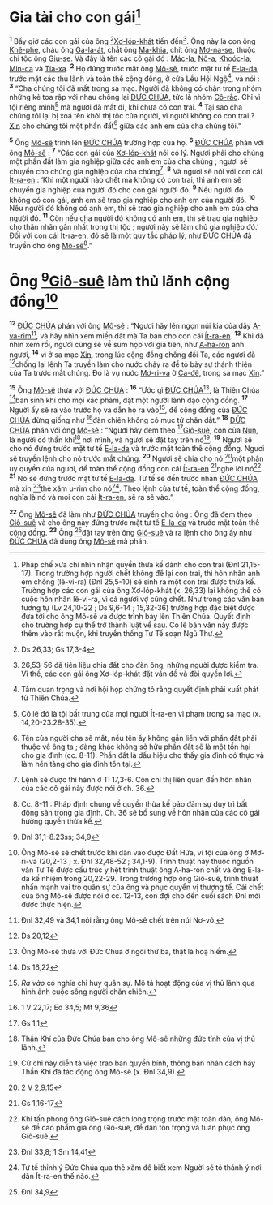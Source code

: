 # Gia tài cho con gái[^1-4405e601-2bea-427f-8353-dcbdcb385660]
<sup><b>1</b></sup> Bấy giờ các con gái của ông [^1@-4405e601-2bea-427f-8353-dcbdcb385660][Xơ-lóp-khát]() tiến đến[^2-4405e601-2bea-427f-8353-dcbdcb385660]. Ông này là con ông [Khê-phe](), cháu ông [Ga-la-át](), chắt ông [Ma-khia](), chít ông [Mơ-na-se](), thuộc chi tộc ông [Giu-se](). Và đây là tên các cô gái đó : [Mác-la](), [Nô-a](), [Khoóc-la](), [Min-ca]() và [Tia-xa](). <sup><b>2</b></sup> Họ đứng trước mặt ông [Mô-sê](), trước mặt tư tế [E-la-da](), trước mặt các thủ lãnh và toàn thể cộng đồng, ở cửa Lều Hội Ngộ[^3-4405e601-2bea-427f-8353-dcbdcb385660], và nói : <sup><b>3</b></sup> “Cha chúng tôi đã mất trong sa mạc. Người đã không có chân trong nhóm những kẻ toa rập với nhau chống lại [ĐỨC CHÚA](), tức là nhóm [Cô-rắc](). Chỉ vì tội riêng mình[^4-4405e601-2bea-427f-8353-dcbdcb385660] mà người đã mất đi, khi chưa có con trai. <sup><b>4</b></sup> Tại sao cha chúng tôi lại bị xoá tên khỏi thị tộc của người, vì người không có con trai ? [Xin]() cho chúng tôi một phần đất[^5-4405e601-2bea-427f-8353-dcbdcb385660] giữa các anh em của cha chúng tôi.”

<sup><b>5</b></sup> Ông [Mô-sê]() trình lên [ĐỨC CHÚA]() trường hợp của họ. <sup><b>6</b></sup> [ĐỨC CHÚA]() phán với ông [Mô-sê]() : <sup><b>7</b></sup> “Các con gái của [Xơ-lóp-khát]() nói có lý. Ngươi phải cho chúng một phần đất làm gia nghiệp giữa các anh em của cha chúng ; ngươi sẽ chuyển cho chúng gia nghiệp của cha chúng[^6-4405e601-2bea-427f-8353-dcbdcb385660]. <sup><b>8</b></sup> Và ngươi sẽ nói với con cái [Ít-ra-en]() : ‘Khi một người nào chết mà không có con trai, thì anh em sẽ chuyển gia nghiệp của người đó cho con gái người đó. <sup><b>9</b></sup> Nếu người đó không có con gái, anh em sẽ trao gia nghiệp cho anh em của người đó. <sup><b>10</b></sup> Nếu người đó không có anh em, thì sẽ trao gia nghiệp cho anh em của cha người đó. <sup><b>11</b></sup> Còn nếu cha người đó không có anh em, thì sẽ trao gia nghiệp cho thân nhân gần nhất trong thị tộc ; người này sẽ làm chủ gia nghiệp đó.’ Đối với con cái [Ít-ra-en](), đó sẽ là một quy tắc pháp lý, như [ĐỨC CHÚA]() đã truyền cho ông [Mô-sê]()[^7-4405e601-2bea-427f-8353-dcbdcb385660].”


# Ông [^2@-4405e601-2bea-427f-8353-dcbdcb385660][Giô-suê]() làm thủ lãnh cộng đồng[^8-4405e601-2bea-427f-8353-dcbdcb385660]
<sup><b>12</b></sup> [ĐỨC CHÚA]() phán với ông [Mô-sê]() : “Ngươi hãy lên ngọn núi kia của dãy [A-va-rim]()[^9-4405e601-2bea-427f-8353-dcbdcb385660], và hãy nhìn xem miền đất mà Ta ban cho con cái [Ít-ra-en](). <sup><b>13</b></sup> Khi đã nhìn xem rồi, ngươi cũng sẽ về sum họp với gia tiên, như [A-ha-ron]() anh ngươi, <sup><b>14</b></sup> vì ở sa mạc [Xin](), trong lúc cộng đồng chống đối Ta, các ngươi đã [^3@-4405e601-2bea-427f-8353-dcbdcb385660]chống lại lệnh Ta truyền làm cho nước chảy ra để tỏ bày sự thánh thiện của Ta trước mắt chúng. Đó là vụ nước [Mơ-ri-va]() ở [Ca-đê](), trong sa mạc [Xin]().”

<sup><b>15</b></sup> Ông [Mô-sê]() thưa với [ĐỨC CHÚA]() : <sup><b>16</b></sup> “Ước gì [ĐỨC CHÚA]()[^10-4405e601-2bea-427f-8353-dcbdcb385660], là Thiên Chúa [^4@-4405e601-2bea-427f-8353-dcbdcb385660]ban sinh khí cho mọi xác phàm, đặt một người lãnh đạo cộng đồng. <sup><b>17</b></sup> Người ấy sẽ ra vào trước họ và dẫn họ ra vào[^11-4405e601-2bea-427f-8353-dcbdcb385660], để cộng đồng của [ĐỨC CHÚA]() đừng giống như [^5@-4405e601-2bea-427f-8353-dcbdcb385660]đàn chiên không có mục tử chăn dắt.” <sup><b>18</b></sup> [ĐỨC CHÚA]() phán với ông [Mô-sê]() : “Ngươi hãy đem theo [^6@-4405e601-2bea-427f-8353-dcbdcb385660][Giô-suê](), con của [Nun](), là người có thần khí[^12-4405e601-2bea-427f-8353-dcbdcb385660] nơi mình, và ngươi sẽ đặt tay trên nó[^13-4405e601-2bea-427f-8353-dcbdcb385660]. <sup><b>19</b></sup> Ngươi sẽ cho nó đứng trước mặt tư tế [E-la-da]() và trước mặt toàn thể cộng đồng. Ngươi sẽ truyền lệnh cho nó trước mắt chúng. <sup><b>20</b></sup> Ngươi sẽ chia cho nó [^7@-4405e601-2bea-427f-8353-dcbdcb385660]một phần uy quyền của ngươi, để toàn thể cộng đồng con cái [Ít-ra-en]() [^8@-4405e601-2bea-427f-8353-dcbdcb385660]nghe lời nó[^14-4405e601-2bea-427f-8353-dcbdcb385660]. <sup><b>21</b></sup> Nó sẽ đứng trước mặt tư tế [E-la-da](). Tư tế sẽ đến trước nhan [ĐỨC CHÚA]() mà xin [^9@-4405e601-2bea-427f-8353-dcbdcb385660]thẻ xăm u-rim cho nó[^15-4405e601-2bea-427f-8353-dcbdcb385660]. Theo lệnh của tư tế, toàn thể cộng đồng, nghĩa là nó và mọi con cái [Ít-ra-en](), sẽ ra sẽ vào.”

<sup><b>22</b></sup> Ông [Mô-sê]() đã làm như [ĐỨC CHÚA]() truyền cho ông : Ông đã đem theo [Giô-suê]() và cho ông này đứng trước mặt tư tế [E-la-da]() và trước mặt toàn thể cộng đồng. <sup><b>23</b></sup> Ông [^10@-4405e601-2bea-427f-8353-dcbdcb385660]đặt tay trên ông [Giô-suê]() và ra lệnh cho ông ấy như [ĐỨC CHÚA]() đã dùng ông [Mô-sê]() mà phán.

[^1-4405e601-2bea-427f-8353-dcbdcb385660]: Pháp chế xưa chỉ nhìn nhận quyền thừa kế dành cho con trai (Đnl 21,15-17). Trong trường hợp người chết không để lại con trai, thì hôn nhân anh em chồng (lê-vi-ra) (Đnl 25,5-10) sẽ sinh ra một con trai được thừa kế. Trường hợp các con gái của ông Xơ-lóp-khát (x. 26,33) lại không thể có cuộc hôn nhân lê-vi-ra, vì cả người vợ cũng chết. Như trong các văn bản tương tự (Lv 24,10-22 ; Ds 9,6-14 ; 15,32-36) trường hợp đặc biệt được đưa tới cho ông Mô-sê và được trình bày lên Thiên Chúa. Quyết định cho trường hợp cụ thể trở thành luật về sau. Có lẽ bản văn này được thêm vào rất muộn, khi truyền thống Tư Tế soạn Ngũ Thư.
[^2-4405e601-2bea-427f-8353-dcbdcb385660]: 26,53-56 đã tiên liệu chia đất cho đàn ông, những người được kiểm tra. Vì thế, các con gái ông Xơ-lóp-khát đặt vấn đề và đòi quyền lợi.
[^3-4405e601-2bea-427f-8353-dcbdcb385660]: Tầm quan trọng và nơi hội họp chứng tỏ rằng quyết định phải xuất phát từ Thiên Chúa.
[^4-4405e601-2bea-427f-8353-dcbdcb385660]: Có lẽ đó là tội bất trung của mọi người Ít-ra-en vi phạm trong sa mạc (x. 14,20-23.28-35).
[^5-4405e601-2bea-427f-8353-dcbdcb385660]: Tên của người cha sẽ mất, nếu tên ấy không gắn liền với phần đất phải thuộc về ông ta ; đàng khác không sở hữu phần đất sẽ là một tổn hại cho gia đình (cc. 8-11). Phần đất là dấu hiệu cho thấy gia đình có thực và làm nền tảng cho gia đình tồn tại.
[^6-4405e601-2bea-427f-8353-dcbdcb385660]: Lệnh sẽ được thi hành ở Tl 17,3-6. Còn chỉ thị liên quan đến hôn nhân của các cô gái này được nói ở ch. 36.
[^7-4405e601-2bea-427f-8353-dcbdcb385660]: Cc. 8-11 : Pháp định chung về quyền thừa kế bảo đảm sự duy trì bất động sản trong gia đình. Ch. 36 sẽ bổ sung về hôn nhân của các cô gái hưởng quyền thừa kế.
[^8-4405e601-2bea-427f-8353-dcbdcb385660]: Ông Mô-sê sẽ chết trước khi dân vào được Đất Hứa, vì tội của ông ở Mơ-ri-va (20,2-13 ; x. Đnl 32,48-52 ; 34,1-9). Trình thuật này thuộc nguồn văn Tư Tế được cấu trúc y hệt trình thuật ông A-ha-ron chết và ông E-la-da kế nhiệm trong 20,22-29. Trong trường hợp ông Giô-suê, trình thuật nhấn mạnh vai trò quân sự của ông và phục quyền vị thượng tế. Cái chết của ông Mô-sê được nói ở cc. 12-13, còn đợi cho đến cuối sách Đnl mới được thực hiện.
[^9-4405e601-2bea-427f-8353-dcbdcb385660]: Đnl 32,49 và 34,1 nói rằng ông Mô-sê chết trên núi Nơ-vô.
[^10-4405e601-2bea-427f-8353-dcbdcb385660]: Ông Mô-sê thưa với Đức Chúa ở ngôi thứ ba, thật là hoạ hiếm.
[^11-4405e601-2bea-427f-8353-dcbdcb385660]: *Ra vào* có nghĩa chỉ huy quân sự. Mô tả hoạt động của vị thủ lãnh qua hình ảnh cuộc sống người chăn chiên.
[^12-4405e601-2bea-427f-8353-dcbdcb385660]: Thần Khí của Đức Chúa ban cho ông Mô-sê những đức tính của vị thủ lãnh.
[^13-4405e601-2bea-427f-8353-dcbdcb385660]: Cử chỉ này diễn tả việc trao ban quyền bính, thông ban nhân cách hay Thần Khí đã tác động ông Mô-sê (x. Đnl 34,9).
[^14-4405e601-2bea-427f-8353-dcbdcb385660]: Khi tấn phong ông Giô-suê cách long trọng trước mặt toàn dân, ông Mô-sê đề cao phẩm giá ông Giô-suê, để dân tôn trọng và tuân phục ông Giô-suê.
[^15-4405e601-2bea-427f-8353-dcbdcb385660]: Tư tế thỉnh ý Đức Chúa qua thẻ xăm để biết xem Người sẽ tỏ thánh ý nơi dân Ít-ra-en thế nào.
[^1@-4405e601-2bea-427f-8353-dcbdcb385660]: Ds 26,33; Gs 17,3-4
[^2@-4405e601-2bea-427f-8353-dcbdcb385660]: Đnl 31,1-8.23ss; 34,9
[^3@-4405e601-2bea-427f-8353-dcbdcb385660]: Ds 20,12
[^4@-4405e601-2bea-427f-8353-dcbdcb385660]: Ds 16,22
[^5@-4405e601-2bea-427f-8353-dcbdcb385660]: 1 V 22,17; Ed 34,5; Mt 9,36
[^6@-4405e601-2bea-427f-8353-dcbdcb385660]: Gs 1,1
[^7@-4405e601-2bea-427f-8353-dcbdcb385660]: 2 V 2,9.15
[^8@-4405e601-2bea-427f-8353-dcbdcb385660]: Gs 1,16-17
[^9@-4405e601-2bea-427f-8353-dcbdcb385660]: Đnl 33,8; 1 Sm 14,41
[^10@-4405e601-2bea-427f-8353-dcbdcb385660]: Đnl 34,9